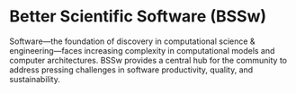 # Better Scientific Software (BSSw)

Software—the foundation of discovery in computational science & engineering—faces increasing complexity in computational models and computer architectures. BSSw provides a central hub for the community to address pressing challenges in software productivity, quality, and sustainability.


<!---
Slide1 L: blog_posts/nsf-sponsored-2021-bssw-fellows
Slide1 R: events/2021-exascale-computing-project-community-bof-days
Slide2 L: items/github-actions-for-automation
Slide2 R: items/scaling-yourself-as-a-software-developer
Slide3 L: blog_posts/useful-practices-for-software-engineering-on-medium-sized-distributed-scientific-projects
Slide3 R: images/raw/master/Blog_0221_MediumDistrib.jpg
Slide4 L: items/pull-request-size-matters
Slide4 R: events/events/webinar-a-workflow-for-increasing-the-quality-of-scientific-software
Slide5 L: events/international-workshop-on-practical-reproducible-evaluation-of-systems-p-recs-21
Slide5 R: events/the-collaborations-workshop-2021-cw21
--->

<!---
Caution: Blank line after first comment mark (or before last comment mark) causes build failure.
LCM: Saving for use again later
Slide4 L: blog_posts/when-not-to-use-agile-in-scientific-software-development
Slide4 R: images/raw/master/Blog_0221_Agile.png
--->

<!---
[Site Overview](SiteOverview.md)

[Communities Overview](CommunitiesOverview.md)

[Intro to CSE](IntroToCse.md)

[Intro to HPC](IntroToHpc.md)

--->
